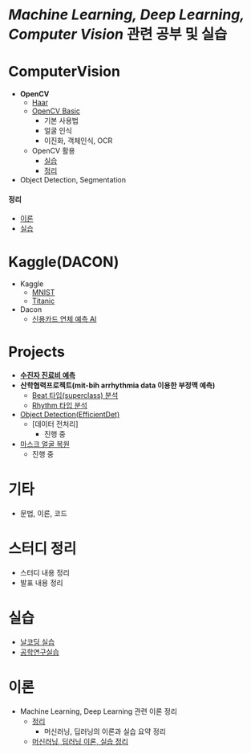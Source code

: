 # ***Machine Learning, Deep Learning, Computer Vision*** 관련 공부 및 실습

# ComputerVision
- **OpenCV**
  - [Haar](https://github.com/micopes/ML-DL-Vision/tree/Main/ComputerVision/OpenCV/Haar)
  - [OpenCV Basic](https://github.com/micopes/ML-DL-Vision/tree/Main/ComputerVision/OpenCV/OpenCV%20Basic)
    - 기본 사용법
    - 얼굴 인식
    - 이진화, 객체인식, OCR
  - OpenCV 활용
    - [실습](https://github.com/micopes/ML-DL-Vision/tree/Main/ComputerVision/OpenCV/OpenCV%20%ED%99%9C%EC%9A%A9/%EC%8B%A4%EC%8A%B5)
    - [정리](https://github.com/micopes/ML-DL-Vision/tree/Main/ComputerVision/OpenCV/OpenCV%20%ED%99%9C%EC%9A%A9/%EC%A0%95%EB%A6%AC)
- Object Detection, Segmentation

#### 정리
  - [이론](https://github.com/micopes/ML-DL-Vision/tree/Main/ComputerVision/%EC%A0%95%EB%A6%AC/%EC%9D%B4%EB%A1%A0)
  - [실습](https://github.com/micopes/ML-DL-Vision/tree/Main/ComputerVision/%EC%A0%95%EB%A6%AC/%EC%8B%A4%EC%8A%B5)

# Kaggle(DACON)
- Kaggle
  - [MNIST](https://github.com/micopes/ML-DL-Vision/tree/Main/Kaggle(DACON)/MNIST)
  - [Titanic](https://github.com/micopes/ML-DL-Vision/tree/Main/Kaggle(DACON)/Titanic)
- Dacon
  - [신용카드 연체 예측 AI](https://github.com/micopes/ML-DL-Vision/tree/Main/Kaggle(DACON)/%EC%8B%A0%EC%9A%A9%EC%B9%B4%EB%93%9C%20%EC%82%AC%EC%9A%A9%EC%9E%90%20%EC%97%B0%EC%B2%B4%20%EC%98%88%EC%B8%A1%20AI)

# Projects

- [**수진자 진료비 예측**](https://github.com/micopes/ML-DL-Vision/tree/Main/Projects/%EC%88%98%EC%A7%84%EC%9E%90%20%EC%A7%84%EB%A3%8C%EB%B9%84%20%EC%98%88%EC%B8%A1)
- **산학협력프로젝트(mit-bih arrhythmia data 이용한 부정맥 예측)**
  - [Beat 타입(superclass) 분석](https://github.com/PNUarrhythmia/superclass)
  - [Rhythm 타입 분석](https://github.com/PNUarrhythmia/Rhythm)
- [Object Detection(EfficientDet)](https://github.com/PNU-ObjectDetection/ObjectDetection)
  - [데이터 전처리]
    - 진행 중
- [마스크 얼굴 복원](https://github.com/MaskedFaceRecognition)
  - 진행 중

# 기타
- 문법, 이론, 코드

# 스터디 정리
- 스터디 내용 정리
- 발표 내용 정리

# 실습
- [날코딩 실습](https://github.com/micopes/ML-DL-Vision/tree/Main/%EC%8B%A4%EC%8A%B5/%EC%9D%B8%EA%B3%B5%EC%A7%80%EB%8A%A5(%EB%82%A0%EC%BD%94%EB%94%A9)%20%EC%8B%A4%EC%8A%B5)
- [공학연구실습](https://github.com/micopes/ML-DL-Vision/tree/Main/%EC%8B%A4%EC%8A%B5/%EA%B3%B5%ED%95%99%EC%97%B0%EA%B5%AC%EC%8B%A4%EC%8A%B5)

# 이론
- Machine Learning, Deep Learning 관련 이론 정리
  - [정리](https://github.com/micopes/ML-DL-Vision/tree/Main/%EC%9D%B4%EB%A1%A0/%EC%A0%95%EB%A6%AC)
    - 머신러닝, 딥러닝의 이론과 실습 요약 정리
  - [머신러닝, 딥러닝 이론, 실습 정리](https://github.com/micopes/ML-DL-Vision/tree/Main/%EC%9D%B4%EB%A1%A0)

